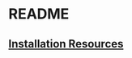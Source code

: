 # README

## [Installation Resources](https://mcut-my.sharepoint.com/:f:/g/personal/oilmcut_o365_mcut_edu_tw/Ep8yPmhHCRdIq_oomMwRWOsBH9pCcSYY74G2iLqszshZ2A?e=rad2xA)
